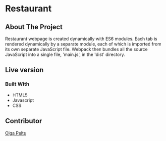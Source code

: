 # Restaurant

## About The Project
Restaurant webpage is created dynamically with ES6 modules. Each tab is rendered dynamically by a separate module, each of which is imported from its own separate JavaScript file. Webpack then bundles all the source JavaScript into a single file, 'main.js', in the 'dist' directory.

## Live version


### Built With
* HTML5
* Javascript
* CSS

## Contributor
[Olga Pelts](https://github.com/pelzolga123)
